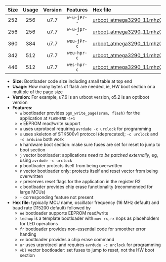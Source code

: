 |Size|Usage|Version|Features|Hex file|
|:-:|:-:|:-:|:-:|:--|
|252|256|u7.7|`w-u-jPr--`|[urboot_atmega3290_11mhz0592_19200bps_lednop_ur_vbl.hex](https://raw.githubusercontent.com/stefanrueger/urboot.hex/main/mcus/atmega3290/fcpu_11mhz0592/19200_bps/urboot_atmega3290_11mhz0592_19200bps_lednop_ur_vbl.hex)|
|256|256|u7.7|`w-u-jpr--`|[urboot_atmega3290_11mhz0592_19200bps_lednop_fr_ur_vbl.hex](https://raw.githubusercontent.com/stefanrueger/urboot.hex/main/mcus/atmega3290/fcpu_11mhz0592/19200_bps/urboot_atmega3290_11mhz0592_19200bps_lednop_fr_ur_vbl.hex)|
|360|384|u7.7|`weu-jPr-c`|[urboot_atmega3290_11mhz0592_19200bps_ee_lednop_fr_ce_ur_vbl.hex](https://raw.githubusercontent.com/stefanrueger/urboot.hex/main/mcus/atmega3290/fcpu_11mhz0592/19200_bps/urboot_atmega3290_11mhz0592_19200bps_ee_lednop_fr_ce_ur_vbl.hex)|
|342|512|u7.7|`weu-hpr-c`|[urboot_atmega3290_11mhz0592_19200bps_ee_lednop_fr_ce_ur.hex](https://raw.githubusercontent.com/stefanrueger/urboot.hex/main/mcus/atmega3290/fcpu_11mhz0592/19200_bps/urboot_atmega3290_11mhz0592_19200bps_ee_lednop_fr_ce_ur.hex)|
|446|512|u7.7|`wes-hpr-c`|[urboot_atmega3290_11mhz0592_19200bps_ee_lednop_fr_ce.hex](https://raw.githubusercontent.com/stefanrueger/urboot.hex/main/mcus/atmega3290/fcpu_11mhz0592/19200_bps/urboot_atmega3290_11mhz0592_19200bps_ee_lednop_fr_ce.hex)|

- **Size:** Bootloader code size including small table at top end
- **Usage:** How many bytes of flash are needed, ie, HW boot section or a multiple of the page size
- **Version:** For example, u7.6 is an urboot version, o5.2 is an optiboot version
- **Features:**
  + `w` bootloader provides `pgm_write_page(sram, flash)` for the application at `FLASHEND-4+1`
  + `e` EEPROM read/write support
  + `u` uses urprotocol requiring `avrdude -c urclock` for programming
  + `s` uses skeleton of STK500v1 protocol (deprecated); `-c urclock` and `-c arduino` both work
  + `h` hardware boot section: make sure fuses are set for reset to jump to boot section
  + `j` vector bootloader: applications *need to be patched externally*, eg, using `avrdude -c urclock`
  + `p` bootloader protects itself from being overwritten
  + `P` vector bootloader only: protects itself and reset vector from being overwritten
  + `r` preserves reset flags for the application in the register R2
  + `c` bootloader provides chip erase functionality (recommended for large MCUs)
  + `-` corresponding feature not present
- **Hex file:** typically MCU name, oscillator frequency (16 MHz default) and baud rate (115200 default) followed by
  + `ee` bootloader supports EEPROM read/write
  + `lednop` is a template bootloader with `mov rx,rx` nops as placeholders for LED operations
  + `fr` bootloader provides non-essential code for smoother error handing
  + `ce` bootloader provides a chip erase command
  + `ur` uses urprotocol and requires `avrdude -c urclock` for programming
  + `vbl` vector bootloader: set fuses to jump to reset, not the HW boot section
